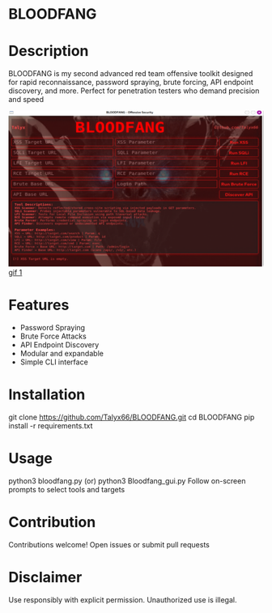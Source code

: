 
# BLOODFANG

# Description
BLOODFANG is my second advanced red team offensive toolkit designed for rapid reconnaissance, password spraying, brute forcing, API endpoint discovery, and more. Perfect for penetration testers who demand precision and speed

![screenshot 1](Screenshots/BLOODFANGss.png)
[gif 1](Screenshots/BLOODFANGv.gif)
# Features
- Password Spraying
- Brute Force Attacks
- API Endpoint Discovery
- Modular and expandable
- Simple CLI interface

# Installation
git clone https://github.com/Talyx66/BLOODFANG.git
cd BLOODFANG
pip install -r requirements.txt

# Usage
python3 bloodfang.py   (or)   python3 Bloodfang_gui.py
Follow on-screen prompts to select tools and targets

# Contribution
Contributions welcome! Open issues or submit pull requests

# Disclaimer
Use responsibly with explicit permission. Unauthorized use is illegal.

